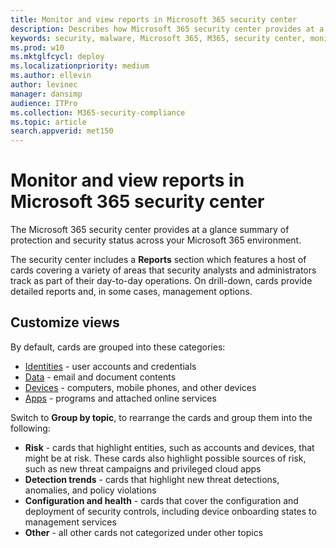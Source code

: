 ```yaml
---
title: Monitor and view reports in Microsoft 365 security center
description: Describes how Microsoft 365 security center provides at a glance summary of protection and security status.
keywords: security, malware, Microsoft 365, M365, security center, monitor, report, status
ms.prod: w10
ms.mktglfcycl: deploy
ms.localizationpriority: medium
ms.author: ellevin
author: levinec
manager: dansimp
audience: ITPro
ms.collection: M365-security-compliance  
ms.topic: article
search.appverid: met150
---
```


# Monitor and view reports in Microsoft 365 security center

The Microsoft 365 security center provides at a glance summary of protection and security status across your Microsoft 365 environment.

The security center includes a **Reports** section which features a host of cards covering a variety of areas that security analysts and administrators track as part of their day-to-day operations. On drill-down, cards provide detailed reports and, in some cases, management options.

## Customize views

By default, cards are grouped into these categories:
  
* [Identities](monitor-and-report-identities.md) - user accounts and credentials
* [Data](monitor-data.md) - email and document contents
* [Devices](monitor-devices.md) - computers, mobile phones, and other devices
* [Apps](monitor-apps.md) - programs and attached online services

Switch to **Group by topic**, to rearrange the cards and group them into the following:

* **Risk** - cards that highlight entities, such as accounts and devices, that might be at risk. These cards also highlight possible sources of risk, such as new threat campaigns and privileged cloud apps  
* **Detection trends** - cards that highlight new threat detections, anomalies, and policy violations
* **Configuration and health** - cards that cover the configuration and deployment of security controls, including device onboarding states to management services
* **Other** - all other cards not categorized under other topics